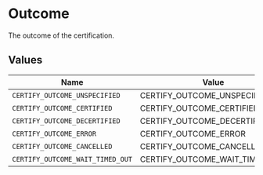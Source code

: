 # Outcome

The outcome of the certification.


## Values

| Name                             | Value                            |
| -------------------------------- | -------------------------------- |
| `CERTIFY_OUTCOME_UNSPECIFIED`    | CERTIFY_OUTCOME_UNSPECIFIED      |
| `CERTIFY_OUTCOME_CERTIFIED`      | CERTIFY_OUTCOME_CERTIFIED        |
| `CERTIFY_OUTCOME_DECERTIFIED`    | CERTIFY_OUTCOME_DECERTIFIED      |
| `CERTIFY_OUTCOME_ERROR`          | CERTIFY_OUTCOME_ERROR            |
| `CERTIFY_OUTCOME_CANCELLED`      | CERTIFY_OUTCOME_CANCELLED        |
| `CERTIFY_OUTCOME_WAIT_TIMED_OUT` | CERTIFY_OUTCOME_WAIT_TIMED_OUT   |